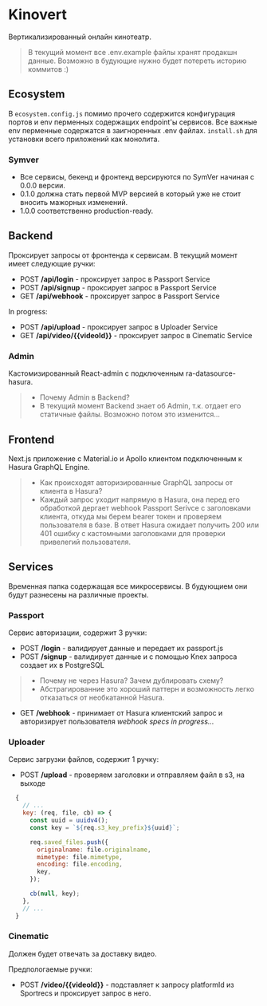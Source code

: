 # Kinovert

Вертикализированный онлайн кинотеатр.

> В текущий момент все .env.example файлы хранят продакшн данные. Возможно в будующие нужно будет потереть историю коммитов :)

## Ecosystem

В `ecosystem.config.js` помимо прочего содержится конфигурация портов и env перменных содержащих endpoint'ы сервисов. Все важные env перменные содержатся в заигноренных .env файлах. `install.sh` для установки всего приложений как монолита.

### Symver
- Все сервисы, бекенд и фронтенд версируются по SymVer начиная с 0.0.0 версии.
- 0.1.0 должна стать первой MVP версией в который уже не стоит вносить мажорных изменений.
- 1.0.0 соответственно production-ready.

## Backend

Проксирует запросы от фронтенда к сервисам. В текущий момент имеет следующие ручки:
- POST **/api/login** - проксирует запрос в Passport Service
- POST **/api/signup** - проксирует запрос в Passport Service
- GET **/api/webhook** - проксирует запрос в Passport Service

In progress:
- POST **/api/upload** - проксирует запрос в Uploader Service
- GET **/api/video/{{videoId}}** - проксирует запрос в Cinematic Service

### Admin

Кастомизированный React-admin с подключенным ra-datasource-hasura.

> - Почему Admin в Backend?
> - В текущий момент Backend знает об Admin, т.к. отдает его статичные файлы. Возможно потом это изменится...

## Frontend

Next.js приложение с Material.io и Apollo клиентом подключенным к Hasura GraphQL Engine.

> - Как происходят авторизированные GraphQL запросы от клиента в Hasura?
> - Каждый запрос уходит напрямую в Hasura, она перед его обработкой дергает webhook Passport Serivce с заголовками клиента, откуда мы берем bearer токен и проверяем пользователя в базе. В ответ Hasura ожидает получить 200 или 401 ошибку с кастомными заголовками для проверки привелегий пользователя.

## Services

Временная папка содержащая все микросервисы. В будующием они будут разнесены на различные проекты.

### Passport

Сервис авторизации, содержит 3 ручки:

- POST **/login** - валидирует данные и передает их passport.js
- POST **/signup** - валидирует данные и с помощью Knex запроса создает их в PostgreSQL

> - Почему не через Hasura? Зачем дублировать схему?
> - Абстрагированние это хороший паттерн и возможность легко отказаться от необкатанной Hasura.

- GET **/webhook** - принимает от Hasura клиентский запрос и авторизирует пользователя
*webhook specs in progress...*

### Uploader

Сервис загрузки файлов, содержит 1 ручку:

- POST **/upload** - проверяем заголовки и отправляем файл в s3, на выходе

```javascript
  {
    // ...
    key: (req, file, cb) => {
      const uuid = uuidv4();
      const key = `${req.s3_key_prefix}${uuid}`;

      req.saved_files.push({
        originalname: file.originalname,
        mimetype: file.mimetype,
        encoding: file.encoding,
        key,
      });

      cb(null, key);
    },
    // ...
  }
```

### Cinematic

Должен будет отвечать за доставку видео.

Предпологаемые ручки:
- POST **/video/{{videoId}}** - подставляет к запросу platformId из Sportrecs и проксирует запрос в него.
